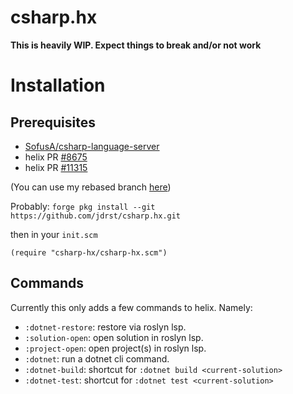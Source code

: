 # csharp.hx

**This is heavily WIP. Expect things to break and/or not work**

# Installation

## Prerequisites

- [SofusA/csharp-language-server](https://github.com/SofusA/csharp-language-server)
- helix PR [#8675](https://github.com/helix-editor/helix/pull/8675)
- helix PR [#11315](https://github.com/helix-editor/helix/pull/11315)

(You can use my rebased branch [here](https://github.com/jdrst/helix/tree/steel-and-pull-diagnostics))

Probably:
`forge pkg install --git https://github.com/jdrst/csharp.hx.git`

then in your `init.scm`

`(require "csharp-hx/csharp-hx.scm")`

## Commands

Currently this only adds a few commands to helix. Namely:

- `:dotnet-restore`: restore via roslyn lsp.  
- `:solution-open`: open solution in roslyn lsp.
- `:project-open`: open project(s) in roslyn lsp.
- `:dotnet`: run a dotnet cli command.
- `:dotnet-build`: shortcut for `:dotnet build <current-solution>`
- `:dotnet-test`: shortcut for `:dotnet test <current-solution>`


